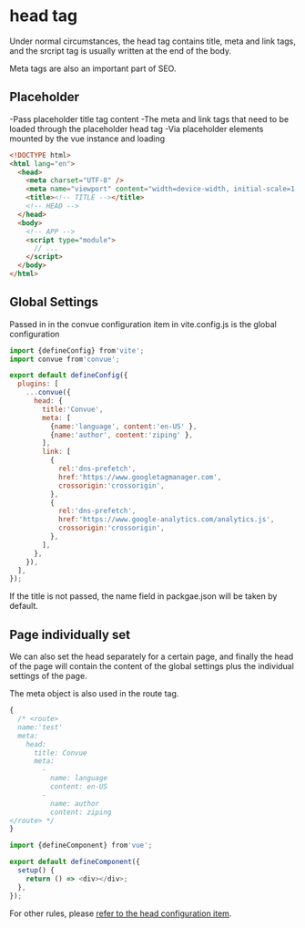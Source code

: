 # head tag

Under normal circumstances, the head tag contains title, meta and link tags, and the srcript tag is usually written at the end of the body.

Meta tags are also an important part of SEO.

## Placeholder

-Pass <!-- TITLE --> placeholder title tag content
-The meta and link tags that need to be loaded through the <!-- HEAD --> placeholder head tag
-Via <!-- APP --> placeholder elements mounted by the vue instance and loading

```html
<!DOCTYPE html>
<html lang="en">
  <head>
    <meta charset="UTF-8" />
    <meta name="viewport" content="width=device-width, initial-scale=1.0" />
    <title><!-- TITLE --></title>
    <!-- HEAD -->
  </head>
  <body>
    <!-- APP -->
    <script type="module">
      // ...
    </script>
  </body>
</html>
```

## Global Settings

Passed in in the convue configuration item in vite.config.js is the global configuration

```js
import {defineConfig} from'vite';
import convue from'convue';

export default defineConfig({
  plugins: [
    ...convue({
      head: {
        title:'Convue',
        meta: [
          {name:'language', content:'en-US' },
          {name:'author', content:'ziping' },
        ],
        link: [
          {
            rel:'dns-prefetch',
            href:'https://www.googletagmanager.com',
            crossorigin:'crossorigin',
          },
          {
            rel:'dns-prefetch',
            href:'https://www.google-analytics.com/analytics.js',
            crossorigin:'crossorigin',
          },
        ],
      },
    }),
  ],
});
```

If the title is not passed, the name field in packgae.json will be taken by default.

## Page individually set

We can also set the head separately for a certain page, and finally the head of the page will contain the content of the global settings plus the individual settings of the page.

The meta object is also used in the route tag.

```js
{
  /* <route>
  name:'test'
  meta:
    head:
      title: Convue
      meta:
        -
          name: language
          content: en-US
        -
          name: author
          content: ziping
</route> */
}

import {defineComponent} from'vue';

export default defineComponent({
  setup() {
    return () => <div></div>;
  },
});
```

For other rules, please [refer to the head configuration item](/convue/config/head).
